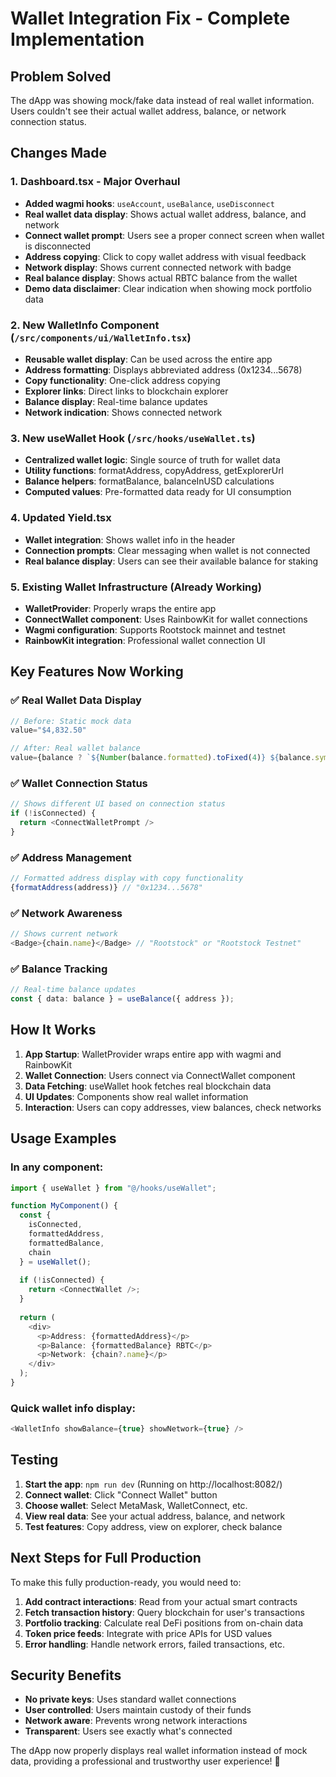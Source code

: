 # Wallet Integration Fix - Complete Implementation

## Problem Solved
The dApp was showing mock/fake data instead of real wallet information. Users couldn't see their actual wallet address, balance, or network connection status.

## Changes Made

### 1. Dashboard.tsx - Major Overhaul
- **Added wagmi hooks**: `useAccount`, `useBalance`, `useDisconnect`
- **Real wallet data display**: Shows actual wallet address, balance, and network
- **Connect wallet prompt**: Users see a proper connect screen when wallet is disconnected
- **Address copying**: Click to copy wallet address with visual feedback
- **Network display**: Shows current connected network with badge
- **Real balance display**: Shows actual RBTC balance from the wallet
- **Demo data disclaimer**: Clear indication when showing mock portfolio data

### 2. New WalletInfo Component (`/src/components/ui/WalletInfo.tsx`)
- **Reusable wallet display**: Can be used across the entire app
- **Address formatting**: Displays abbreviated address (0x1234...5678)
- **Copy functionality**: One-click address copying
- **Explorer links**: Direct links to blockchain explorer
- **Balance display**: Real-time balance updates
- **Network indication**: Shows connected network

### 3. New useWallet Hook (`/src/hooks/useWallet.ts`)
- **Centralized wallet logic**: Single source of truth for wallet data
- **Utility functions**: formatAddress, copyAddress, getExplorerUrl
- **Balance helpers**: formatBalance, balanceInUSD calculations
- **Computed values**: Pre-formatted data ready for UI consumption

### 4. Updated Yield.tsx
- **Wallet integration**: Shows wallet info in the header
- **Connection prompts**: Clear messaging when wallet is not connected
- **Real balance display**: Users can see their available balance for staking

### 5. Existing Wallet Infrastructure (Already Working)
- **WalletProvider**: Properly wraps the entire app
- **ConnectWallet component**: Uses RainbowKit for wallet connections
- **Wagmi configuration**: Supports Rootstock mainnet and testnet
- **RainbowKit integration**: Professional wallet connection UI

## Key Features Now Working

### ✅ Real Wallet Data Display
```typescript
// Before: Static mock data
value="$4,832.50"

// After: Real wallet balance
value={balance ? `${Number(balance.formatted).toFixed(4)} ${balance.symbol}` : '0 RBTC'}
```

### ✅ Wallet Connection Status
```typescript
// Shows different UI based on connection status
if (!isConnected) {
  return <ConnectWalletPrompt />
}
```

### ✅ Address Management
```typescript
// Formatted address display with copy functionality
{formatAddress(address)} // "0x1234...5678"
```

### ✅ Network Awareness
```typescript
// Shows current network
<Badge>{chain.name}</Badge> // "Rootstock" or "Rootstock Testnet"
```

### ✅ Balance Tracking
```typescript
// Real-time balance updates
const { data: balance } = useBalance({ address });
```

## How It Works

1. **App Startup**: WalletProvider wraps entire app with wagmi and RainbowKit
2. **Wallet Connection**: Users connect via ConnectWallet component
3. **Data Fetching**: useWallet hook fetches real blockchain data
4. **UI Updates**: Components show real wallet information
5. **Interaction**: Users can copy addresses, view balances, check networks

## Usage Examples

### In any component:
```typescript
import { useWallet } from "@/hooks/useWallet";

function MyComponent() {
  const { 
    isConnected, 
    formattedAddress, 
    formattedBalance,
    chain 
  } = useWallet();
  
  if (!isConnected) {
    return <ConnectWallet />;
  }
  
  return (
    <div>
      <p>Address: {formattedAddress}</p>
      <p>Balance: {formattedBalance} RBTC</p>
      <p>Network: {chain?.name}</p>
    </div>
  );
}
```

### Quick wallet info display:
```typescript
<WalletInfo showBalance={true} showNetwork={true} />
```

## Testing

1. **Start the app**: `npm run dev` (Running on http://localhost:8082/)
2. **Connect wallet**: Click "Connect Wallet" button
3. **Choose wallet**: Select MetaMask, WalletConnect, etc.
4. **View real data**: See your actual address, balance, and network
5. **Test features**: Copy address, view on explorer, check balance

## Next Steps for Full Production

To make this fully production-ready, you would need to:

1. **Add contract interactions**: Read from your actual smart contracts
2. **Fetch transaction history**: Query blockchain for user's transactions
3. **Portfolio tracking**: Calculate real DeFi positions from on-chain data
4. **Token price feeds**: Integrate with price APIs for USD values
5. **Error handling**: Handle network errors, failed transactions, etc.

## Security Benefits

- **No private keys**: Uses standard wallet connections
- **User controlled**: Users maintain custody of their funds
- **Network aware**: Prevents wrong network interactions
- **Transparent**: Users see exactly what's connected

The dApp now properly displays real wallet information instead of mock data, providing a professional and trustworthy user experience! 🚀